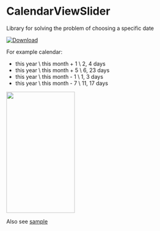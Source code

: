 # CalendarViewSlider
Library for solving the problem of choosing a specific date

[![Download](https://api.bintray.com/packages/stnlprjcts/android/stan.android.widget.clndrsldr/images/download.svg)](https://bintray.com/stnlprjcts/android/stan.android.widget.clndrsldr/_latestVersion)

For example calendar:
- this year \ this month + 1 \ 2, 4 days
- this year \ this month + 5 \ 6, 23 days
- this year \ this month - 1 \ 1, 3 days
- this year \ this month - 7 \ 11, 17 days

<img src="media/feature_sample.gif" width="179" height="317" />

Also see [sample](https://github.com/StanleyDevelop/CalendarViewSlider/tree/master/sample)